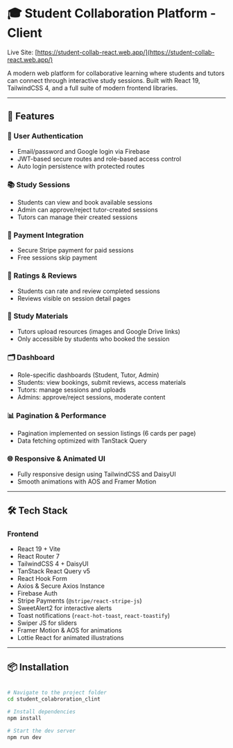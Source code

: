 # 🎓 Student Collaboration Platform - Client

Live Site: [https://student-collab-react.web.app/](https://student-collab-react.web.app/)

A modern web platform for collaborative learning where students and tutors can connect through interactive study sessions. Built with React 19, TailwindCSS 4, and a full suite of modern frontend libraries.

---

## 🚀 Features

### 👤 User Authentication
- Email/password and Google login via Firebase
- JWT-based secure routes and role-based access control
- Auto login persistence with protected routes

### 📚 Study Sessions
- Students can view and book available sessions
- Admin can approve/reject tutor-created sessions
- Tutors can manage their created sessions

### 💸 Payment Integration
- Secure Stripe payment for paid sessions
- Free sessions skip payment

### 💬 Ratings & Reviews
- Students can rate and review completed sessions
- Reviews visible on session detail pages

### 📁 Study Materials
- Tutors upload resources (images and Google Drive links)
- Only accessible by students who booked the session

### 🗂 Dashboard
- Role-specific dashboards (Student, Tutor, Admin)
- Students: view bookings, submit reviews, access materials
- Tutors: manage sessions and uploads
- Admins: approve/reject sessions, moderate content

### 📊 Pagination & Performance
- Pagination implemented on session listings (6 cards per page)
- Data fetching optimized with TanStack Query

### 🌐 Responsive & Animated UI
- Fully responsive design using TailwindCSS and DaisyUI
- Smooth animations with AOS and Framer Motion

---

## 🛠️ Tech Stack

### Frontend
- React 19 + Vite
- React Router 7
- TailwindCSS 4 + DaisyUI
- TanStack React Query v5
- React Hook Form
- Axios & Secure Axios Instance
- Firebase Auth
- Stripe Payments (`@stripe/react-stripe-js`)
- SweetAlert2 for interactive alerts
- Toast notifications (`react-hot-toast`, `react-toastify`)
- Swiper JS for sliders
- Framer Motion & AOS for animations
- Lottie React for animated illustrations

---

## 📦 Installation

```bash

# Navigate to the project folder
cd student_colabroration_clint

# Install dependencies
npm install

# Start the dev server
npm run dev
